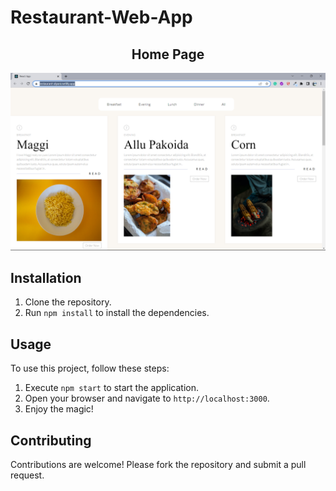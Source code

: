 # Restaurant-Web-App

<h2 Align="center">Home Page</h2>

![Demo](https://github.com/AlyaniMamad/Live-Webs-GIFs/blob/Alyani/Resturant.png)

## Installation

1. Clone the repository.
2. Run `npm install` to install the dependencies.

## Usage

To use this project, follow these steps:

1. Execute `npm start` to start the application.
2. Open your browser and navigate to `http://localhost:3000`.
3. Enjoy the magic!

## Contributing

Contributions are welcome! Please fork the repository and submit a pull request.
